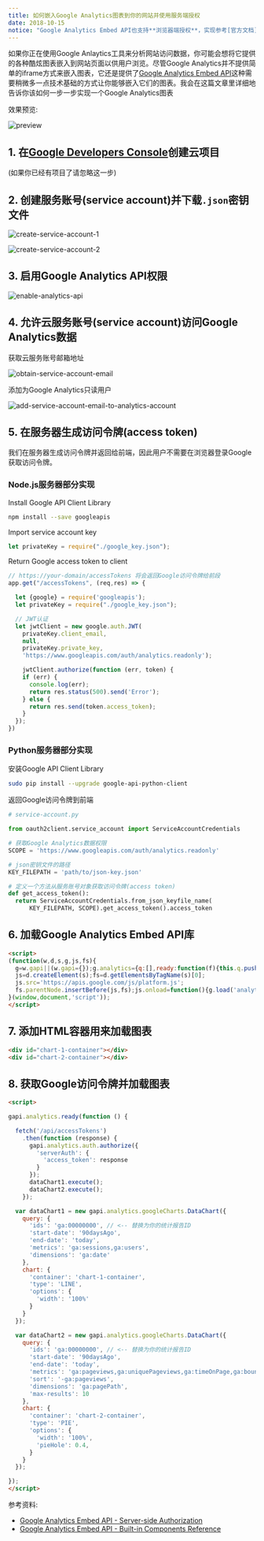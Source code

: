```yaml
---
title: 如何嵌入Google Analytics图表到你的网站并使用服务端授权
date: 2018-10-15
notice: "Google Analytics Embed API也支持**浏览器端授权**，实现参考[官方文档](https://ga-dev-tools.appspot.com/embed-api/basic-dashboard/)。"
---
```


如果你正在使用Google Anlaytics工具来分析网站访问数据，你可能会想将它提供的各种酷炫图表嵌入到网站页面以供用户浏览。尽管Google Analytics并不提供简单的iframe方式来嵌入图表，它还是提供了[Google Analytics Embed API](https://developers.google.com/analytics/devguides/reporting/embed/v1/)这种需要稍微多一点技术基础的方式让你能够嵌入它们的图表。我会在这篇文章里详细地告诉你该如何一步一步实现一个Google Analytics图表

效果预览:

![preview](./Analytics_-_Tony_Xu_2018-10-16_09-52-42.png)

## 1. 在[Google Developers Console](https://console.developers.google.com/)创建云项目

(如果你已经有项目了请忽略这一步)

## 2. 创建服务账号(service account)并下载`.json`密钥文件

![create-service-account-1](./Credentials_-_api-tonyxu-io_-_Google_Cloud_Platform_2018-10-15_22-39-04.png)

![create-service-account-2](./2018_10_15_22_43_12.png)

## 3. 启用Google Analytics API权限

![enable-analytics-api](./Overview__APIs__Services__api-tonyxu-io__Google_Cloud_Platform_2018-10-15_22-45-05.png)

## 4. 允许云服务账号(service account)访问Google Analytics数据

获取云服务账号邮箱地址

![obtain-service-account-email](./IAM__IAM__admin__api-tonyxu-io__Google_Cloud_Platform_2018-10-15_22-48-01.png)

添加为Google Analytics只读用户

![add-service-account-email-to-analytics-account](./Analytics_2018-10-15_22-50-34.png)

## 5. 在服务器生成访问令牌(access token)

我们在服务器生成访问令牌并返回给前端，因此用户不需要在浏览器登录Google获取访问令牌。

### Node.js服务器部分实现

Install Google API Client Library

```bash
npm install --save googleapis
```

Import service account key

```javascript
let privateKey = require("./google_key.json");
```

Return Google access token to client

```javascript
// https://your-domain/accessTokens 将会返回Google访问令牌给前段
app.get("/accessTokens", (req,res) => {

  let {google} = require('googleapis');
  let privateKey = require("./google_key.json");

  // JWT认证
  let jwtClient = new google.auth.JWT(
    privateKey.client_email,
    null,
    privateKey.private_key,
    'https://www.googleapis.com/auth/analytics.readonly');

    jwtClient.authorize(function (err, token) {
    if (err) {
      console.log(err);
      return res.status(500).send('Error');
    } else {
      return res.send(token.access_token);
    }
  });
})
```

### Python服务器部分实现

安装Google API Client Library

```bash
sudo pip install --upgrade google-api-python-client
```

返回Google访问令牌到前端

```python
# service-account.py

from oauth2client.service_account import ServiceAccountCredentials

# 获取Google Analytics数据权限
SCOPE = 'https://www.googleapis.com/auth/analytics.readonly'

# json密钥文件的路径
KEY_FILEPATH = 'path/to/json-key.json'

# 定义一个方法从服务账号对象获取访问令牌(access token)
def get_access_token():
  return ServiceAccountCredentials.from_json_keyfile_name(
      KEY_FILEPATH, SCOPE).get_access_token().access_token
```

## 6. 加载Google Analytics Embed API库

```html
<script>
(function(w,d,s,g,js,fs){
  g=w.gapi||(w.gapi={});g.analytics={q:[],ready:function(f){this.q.push(f);}};
  js=d.createElement(s);fs=d.getElementsByTagName(s)[0];
  js.src='https://apis.google.com/js/platform.js';
  fs.parentNode.insertBefore(js,fs);js.onload=function(){g.load('analytics');};
}(window,document,'script'));
</script>
```

## 7. 添加HTML容器用来加载图表

```html
<div id="chart-1-container"></div>
<div id="chart-2-container"></div>
```

## 8. 获取Google访问令牌并加载图表

```html
<script>

gapi.analytics.ready(function () {

  fetch('/api/accessTokens')
    .then(function (response) {
      gapi.analytics.auth.authorize({
        'serverAuth': {
          'access_token': response
        }
      });
      dataChart1.execute();
      dataChart2.execute();
    });

  var dataChart1 = new gapi.analytics.googleCharts.DataChart({
    query: {
      'ids': 'ga:00000000', // <-- 替换为你的统计报告ID
      'start-date': '90daysAgo',
      'end-date': 'today',
      'metrics': 'ga:sessions,ga:users',
      'dimensions': 'ga:date'
    },
    chart: {
      'container': 'chart-1-container',
      'type': 'LINE',
      'options': {
        'width': '100%'
      }
    }
  });

  var dataChart2 = new gapi.analytics.googleCharts.DataChart({
    query: {
      'ids': 'ga:00000000', // <-- 替换为你的统计报告ID
      'start-date': '90daysAgo',
      'end-date': 'today',
      'metrics': 'ga:pageviews,ga:uniquePageviews,ga:timeOnPage,ga:bounces,ga:entrances,ga:exits',
      'sort': '-ga:pageviews',
      'dimensions': 'ga:pagePath',
      'max-results': 10
    },
    chart: {
      'container': 'chart-2-container',
      'type': 'PIE',
      'options': {
        'width': '100%',
        'pieHole': 0.4,
      }
    }
  });

});
</script>
```

参考资料:

- [Google Analytics Embed API - Server-side Authorization](https://ga-dev-tools.appspot.com/embed-api/server-side-authorization/)
- [Google Analytics Embed API - Built-in Components Reference](https://developers.google.com/analytics/devguides/reporting/embed/v1/component-reference)
